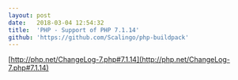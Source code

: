 ```yaml
---
layout:	post
date:	2018-03-04 12:54:32
title:	'PHP - Support of PHP 7.1.14'
github: 'https://github.com/Scalingo/php-buildpack'
---
```


[http://php.net/ChangeLog-7.php#7.1.14](http://php.net/ChangeLog-7.php#7.1.14)
